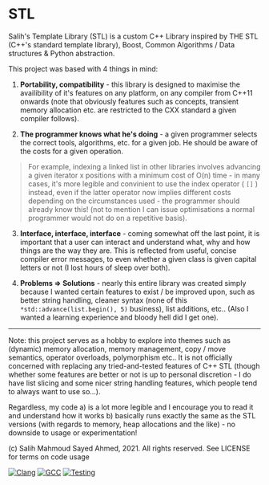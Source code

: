 # STL
Salih's Template Library (STL) is a custom C++ Library inspired by THE STL (C++'s standard template library), Boost, Common Algorithms / Data structures &amp; Python abstraction.

This project was based with 4 things in mind:
1. **Portability, compatibility** - this library is designed to maximise the availibility of it's features on any platform, on any compiler from C++11 onwards (note that obviously features such as concepts, transient memory allocation etc. are restricted to the CXX standard a given compiler follows).

2. **The programmer knows what he's doing** - a given programmer selects the correct tools, algorithms, etc. for a given job. He should be aware of the costs for a given operation. 
> For example, indexing a linked list in other libraries involves advancing a given iterator x positions with a minimum cost of O(n) time - in many cases, it's more legible and convinient to use the index operator ( `[]` ) instead, even if the latter operator now implies different costs depending on the circumstances used - the programmer should already know this! (not to mention I can issue optimisations a normal programmer would not do on a repetitive basis).

3. **Interface, interface, interface** - coming somewhat off the last point, it is important that a user can interact and understand what, why and how things are the way they are. This is reflected from useful, concise compiler error messages, to even whether a given class is given capital letters or not (I lost hours of sleep over both).

4. **Problems => Solutions** - nearly this entire library was created simply because I wanted certain features to exist / be improved upon, such as better string handling, cleaner syntax (none of this `*std::advance(list.begin(), 5)` business), list additions, etc.. (Also I wanted a learning experience and bloody hell did I get one).

***

Note: this project serves as a hobby to explore into themes such as (dynamic) memory allocation, memory management, copy / move semantics, operator overloads, polymorphism etc.. It is not officially concerned with replacing any tried-and-tested features of C++ STL (though whether some features are better or not is up to personal discretion - I do have list slicing and some nicer string handling features, which people tend to always want to use so...). 

Regardless, my code a) is a lot more legible and I encourage you to read it and understand how it works b) basically runs exactly the same as the STL versions (with regards to memory, heap allocations and the like) - no downside to usage or experimentation!

(c) Salih Mahmoud Sayed Ahmed, 2021. All rights reserved. See LICENSE for terms on code usage

[![Clang](https://github.com/daleksla/STL/actions/workflows/clang.yml/badge.svg)](https://github.com/daleksla/STL/actions/workflows/clang.yml) [![GCC](https://github.com/daleksla/STL/actions/workflows/gcc.yml/badge.svg)](https://github.com/daleksla/STL/actions/workflows/gcc.yml) [![Testing](https://github.com/daleksla/STL/actions/workflows/testing.yml/badge.svg)](https://github.com/daleksla/STL/actions/workflows/testing.yml)
